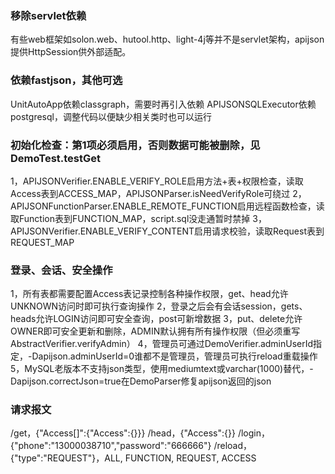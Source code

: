 ### 移除servlet依赖

有些web框架如solon.web、hutool.http、light-4j等并不是servlet架构，apijson提供HttpSession供外部适配。

### 依赖fastjson，其他可选

UnitAutoApp依赖classgraph，需要时再引入依赖
APIJSONSQLExecutor依赖postgresql，调整代码以便缺少相关类时也可以运行

### 初始化检查：第1项必须启用，否则数据可能被删除，见DemoTest.testGet

1，APIJSONVerifier.ENABLE_VERIFY_ROLE启用方法+表+权限检查，读取Access表到ACCESS_MAP，APIJSONParser.isNeedVerifyRole可绕过
2，APIJSONFunctionParser.ENABLE_REMOTE_FUNCTION启用远程函数检查，读取Function表到FUNCTION_MAP，script.sql没走通暂时禁掉
3，APIJSONVerifier.ENABLE_VERIFY_CONTENT启用请求校验，读取Request表到REQUEST_MAP

### 登录、会话、安全操作

1，所有表都需要配置Access表记录控制各种操作权限，get、head允许UNKNOWN访问时即可执行查询操作
2，登录之后会有会话session，gets、heads允许LOGIN访问即可安全查询，post可新增数据
3，put、delete允许OWNER即可安全更新和删除，ADMIN默认拥有所有操作权限（但必须重写AbstractVerifier.verifyAdmin）
4，管理员可通过DemoVerifier.adminUserId指定，-Dapijson.adminUserId=0谁都不是管理员，管理员可执行reload重载操作
5，MySQL老版本不支持json类型，使用mediumtext或varchar(1000)替代，-Dapijson.correctJson=true在DemoParser修复apijson返回的json

### 请求报文

/get，{"Access[]":{"Access":{}}}
/head，{"Access":{}}
/login，{"phone":"13000038710","password":"666666"}
/reload，{"type":"REQUEST"}，ALL, FUNCTION, REQUEST, ACCESS

